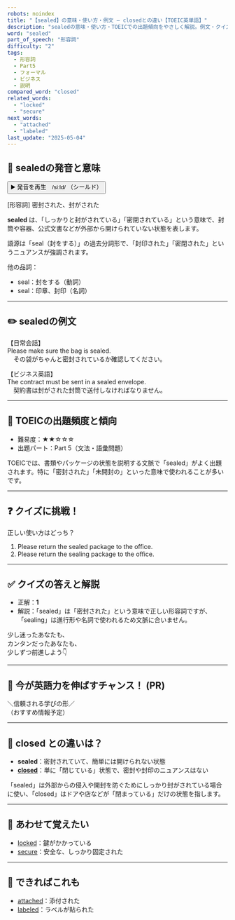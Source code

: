 ```yaml
---
robots: noindex
title: "【sealed】の意味・使い方・例文 ― closedとの違い【TOEIC英単語】"
description: "sealedの意味・使い方・TOEICでの出題傾向をやさしく解説。例文・クイズ付きでclosedとの違いもわかりやすく学べます。"
word: "sealed"
part_of_speech: "形容詞"
difficulty: "2"
tags:
  - 形容詞
  - Part5
  - フォーマル
  - ビジネス
  - 説明
compared_word: "closed"
related_words:
  - "locked"
  - "secure"
next_words:
  - "attached"
  - "labeled"
last_update: "2025-05-04"
---
```


## 🔰 sealedの発音と意味

<button class="play-audio" onclick="playTTS('sealed')">
  <span class="play-audio-main">
    ▶️ 発音を再生　/siːld/
  </span>
  <span class="play-audio-sub">
    （シールド）
  </span>
</button>

[形容詞] 密封された、封がされた

**sealed** は、「しっかりと封がされている」「密閉されている」という意味で、封筒や容器、公式文書などが外部から開けられていない状態を表します。

語源は「seal（封をする）」の過去分詞形で、「封印された」「密閉された」というニュアンスが強調されます。

他の品詞：  
- seal：封をする（動詞）
- seal：印章、封印（名詞）

---

## ✏️ sealedの例文

【日常会話】  
Please make sure the bag is sealed.  
　その袋がちゃんと密封されているか確認してください。

【ビジネス英語】  
The contract must be sent in a sealed envelope.  
　契約書は封がされた封筒で送付しなければなりません。

---

## 🎯 TOEICの出題頻度と傾向

- 難易度：★★☆☆☆
- 出題パート：Part 5（文法・語彙問題）

TOEICでは、書類やパッケージの状態を説明する文脈で「sealed」がよく出題されます。特に「密封された」「未開封の」といった意味で使われることが多いです。

---

## ❓ クイズに挑戦！

正しい使い方はどっち？

1. Please return the sealed package to the office.  
2. Please return the sealing package to the office.

---

## ✅ クイズの答えと解説

- 正解：**1**
- 解説：「sealed」は「密封された」という意味で正しい形容詞ですが、「sealing」は進行形や名詞で使われるため文脈に合いません。

少し迷ったあなたも、  
カンタンだったあなたも、  
少しずつ前進しよう👇️

---

## 🚀 今が英語力を伸ばすチャンス！ (PR)

<div class="info-center">
＼信頼される学びの形／<br>  
（おすすめ情報予定）
</div>

---

## 🤔  closed との違いは？

- **sealed**：密封されていて、簡単には開けられない状態
- **[closed](/word/closed/)**：単に「閉じている」状態で、密封や封印のニュアンスはない

「sealed」は外部からの侵入や開封を防ぐためにしっかり封がされている場合に使い、「closed」はドアや店などが「閉まっている」だけの状態を指します。

---

## 🧩 あわせて覚えたい

- [locked](/word/locked/)：鍵がかかっている
- [secure](/word/secure/)：安全な、しっかり固定された

---

## 📖 できればこれも

- [attached](/word/attached/)：添付された
- [labeled](/word/labeled/)：ラベルが貼られた

<!-- cvid: aid05_bid44 -->
